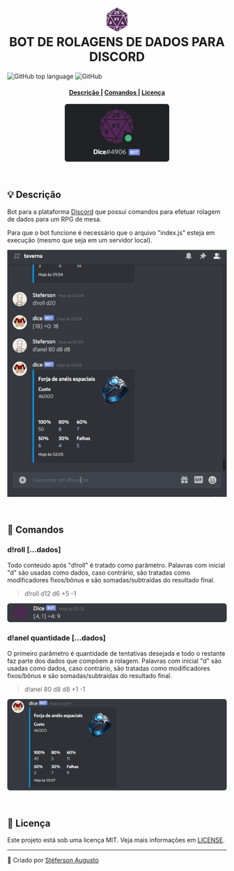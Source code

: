 <h1 align="center">
  <img src="./github/logo.png" alt="Ícone" width="48" />
  <br>
  BOT DE ROLAGENS DE DADOS PARA DISCORD
</h1>
<p>
  <img alt="GitHub top language" src="https://img.shields.io/github/languages/top/steferson-augusto/discord-bot-dice"/>

  <img alt="GitHub" src="https://img.shields.io/github/license/steferson-augusto/discord-bot-dice"/>
</p>

<h4 align="center">
  <a href="#description" >
    Descrição
  </a>
  |
  <a href="#commands" >
    Comandos
  </a>
  |
  <a href="#license" >
    Licença
  </a>
</h4>

<p align="center">
  <img src="./github/discord.png" style="border-radius: 6px;" alt="Printscreen" width="240" >
</p>

<br/>
<h2 name="description">💡 Descrição</h2>
<p>
  Bot para a plataforma <a href="https://discord.com/" target="_blank">Discord</a> que possui comandos para efetuar rolagem de dados para um RPG de mesa.
</p>
<p>
  Para que o bot funcione é necessário que o arquivo "index.js" esteja em execução (mesmo que seja em um servidor local).
</p>

<p align="center">
  <img src="./github/animation.gif" alt="Animação" width="640" >
</p>

<br/>
<h2 name="commands">🚀 Comandos</h2>
<h3>d!roll [...dados]</h3>

<p>
  Todo conteúdo após "d!roll" é tratado como parâmetro. Palavras com inicial "d" são usadas como dados, caso contrário, são tratadas como modificadores fixos/bônus e são somadas/subtraídas do resultado final.
</p>

> d!roll d12 d6 +5 -1

<p align="center">
  <img src="./github/roll.png" style="border-radius: 6px;" alt="Rolagem comum" width="640" >
</p>

<h3>d!anel quantidade [...dados]</h3>

<p>
  O primeiro parâmetro é quantidade de tentativas desejada e todo o restante faz parte dos dados que compõem a rolagem. Palavras com inicial "d" são usadas como dados, caso contrário, são tratadas como modificadores fixos/bônus e são somadas/subtraídas do resultado final.
</p>

> d!anel 80 d8 d8 +1 -1

<p align="center">
  <img src="./github/anel.png" style="border-radius: 6px;" alt="Forja de anéis espaciais" width="640" >
</p>

<br/>
<h2 name="license">📝 Licença</h2>
<p>Este projeto está sob uma licença MIT. Veja mais informações em <a href="https://github.com/steferson-augusto/puppeteer-image-name/blob/main/LICENSE" target="_blank">LICENSE</a>.</p>

---

<p>👻 Criado por <a href="https://www.linkedin.com/in/st%C3%A9ferson-augusto-4b0b9b124/" target="_blank">Stéferson Augusto</a></p>
